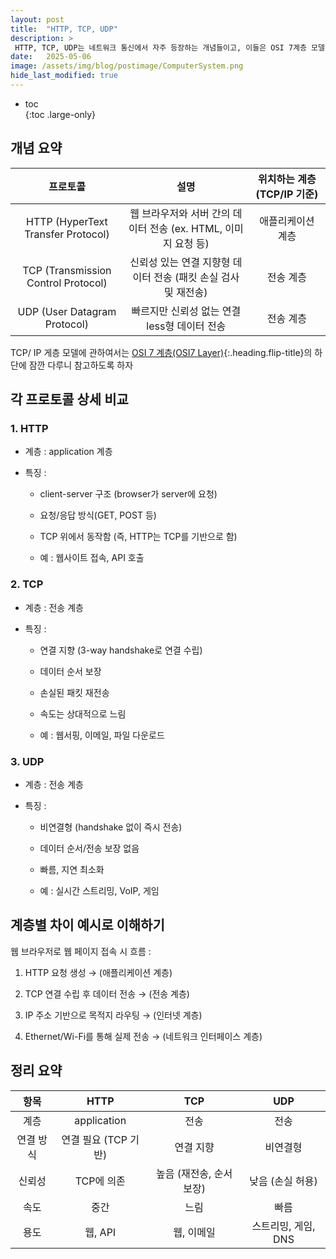 ```yaml
---
layout: post
title:  "HTTP, TCP, UDP"
description: >
 HTTP, TCP, UDP는 네트워크 통신에서 자주 등장하는 개념들이고, 이들은 OSI 7계층 모델 또는 TCP/IP 4계층 모델의 서로 다른 계층에 위치해 있어. 아래에 각 개념과 계층별 차이점을 정리해줄게
date:   2025-05-06
image: /assets/img/blog/postimage/ComputerSystem.png
hide_last_modified: true
---
```


* toc  
{:toc .large-only}

## 개념 요약

| 프로토콜 | 설명 | 위치하는 계층 (TCP/IP 기준) |
|:---:|:---:|:---:|
| HTTP (HyperText Transfer Protocol) | 웹 브라우저와 서버 간의 데이터 전송 (ex. HTML, 이미지 요청 등) | 애플리케이션 계층 |
| TCP (Transmission Control Protocol) | 신뢰성 있는 연결 지향형 데이터 전송 (패킷 손실 검사 및 재전송) | 전송 계층 |
| UDP (User Datagram Protocol) | 빠르지만 신뢰성 없는 연결less형 데이터 전송 | 전송 계층 |

TCP/ IP 게층 모델에 관하여서는 [OSI 7 계층(OSI7 Layer)](./osi-7-layer){:.heading.flip-title}의 하단에 잠깐 다루니 참고하도록 하자

## 각 프로토콜 상세 비교

### 1. HTTP

- 계층 : application 계층

- 특징 :

    - client-server 구조 (browser가 server에 요청)

    - 요청/응답 방식(GET, POST 등)

    - TCP 위에서 동작함 (즉, HTTP는 TCP를 기반으로 함)

    - 예 : 웹사이트 접속, API 호출

### 2. TCP

- 계층 : 전송 계층

- 특징 : 

    - 연결 지향 (3-way handshake로 연결 수립)

    - 데이터 순서 보장

    - 손실된 패킷 재전송

    - 속도는 상대적으로 느림

    - 예 : 웹서핑, 이메일, 파일 다운로드

### 3. UDP

- 계층 : 전송 계층

- 특징 :

    - 비연결형 (handshake 없이 즉시 전송)

    - 데이터 순서/전송 보장 없음

    - 빠름, 지연 최소화

    - 예 : 실시간 스트리밍, VoIP, 게임

## 계층별 차이 예시로 이해하기

웹 브라우저로 웹 페이지 접속 시 흐름 :

1. HTTP 요청 생성 → (애플리케이션 계층)

2. TCP 연결 수립 후 데이터 전송 → (전송 계층)

3. IP 주소 기반으로 목적지 라우팅 → (인터넷 계층)

4. Ethernet/Wi-Fi를 통해 실제 전송 → (네트워크 인터페이스 계층)

## 정리 요약

| 항목 | HTTP | TCP | UDP |
|:---:|:---:|:---:|:---:|
| 계층 | application | 전송 | 전송 |
| 연결 방식 | 연결 필요 (TCP 기반) | 연결 지향 | 비연결형 |
| 신뢰성 | TCP에 의존 | 높음 (재전송, 순서 보장) | 낮음 (손실 허용) |
| 속도 | 중간 | 느림 | 빠름 |
| 용도 | 웹, API | 웹, 이메일 | 스트리밍, 게임, DNS |